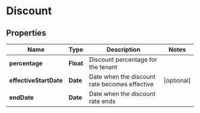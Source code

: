 

# Discount


## Properties

Name | Type | Description | Notes
------------ | ------------- | ------------- | -------------
**percentage** | **Float** | Discount percentage for the tenant | 
**effectiveStartDate** | **Date** | Date when the discount rate becomes effective |  [optional]
**endDate** | **Date** | Date when the discount rate ends | 



